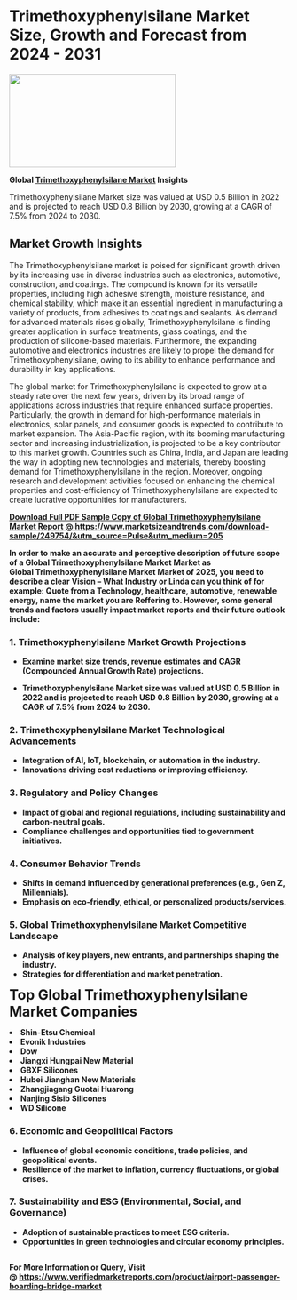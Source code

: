 <H1>Trimethoxyphenylsilane Market Size, Growth and Forecast from 2024 - 2031</H1><img class="aligncenter size-medium wp-image-584254" src="https://thirdeyenews.in/wp-content/uploads/2024/09/Global-Market-Research-300x168.jpeg" alt="" width="300" height="168" /><p><strong>Global&nbsp;<a href="https://www.marketsizeandtrends.com/download-sample/249754/&amp;utm_source=Pulse&amp;utm_medium=205">Trimethoxyphenylsilane Market</a> Insights</strong></p><p>Trimethoxyphenylsilane Market size was valued at USD 0.5 Billion in 2022 and is projected to reach USD 0.8 Billion by 2030, growing at a CAGR of 7.5% from 2024 to 2030.</p><p><h2>Market Growth Insights</h2> <p>The Trimethoxyphenylsilane market is poised for significant growth driven by its increasing use in diverse industries such as electronics, automotive, construction, and coatings. The compound is known for its versatile properties, including high adhesive strength, moisture resistance, and chemical stability, which make it an essential ingredient in manufacturing a variety of products, from adhesives to coatings and sealants. As demand for advanced materials rises globally, Trimethoxyphenylsilane is finding greater application in surface treatments, glass coatings, and the production of silicone-based materials. Furthermore, the expanding automotive and electronics industries are likely to propel the demand for Trimethoxyphenylsilane, owing to its ability to enhance performance and durability in key applications.</p> <p><strong><a href="#"></a></strong></p> <p>The global market for Trimethoxyphenylsilane is expected to grow at a steady rate over the next few years, driven by its broad range of applications across industries that require enhanced surface properties. Particularly, the growth in demand for high-performance materials in electronics, solar panels, and consumer goods is expected to contribute to market expansion. The Asia-Pacific region, with its booming manufacturing sector and increasing industrialization, is projected to be a key contributor to this market growth. Countries such as China, India, and Japan are leading the way in adopting new technologies and materials, thereby boosting demand for Trimethoxyphenylsilane in the region. Moreover, ongoing research and development activities focused on enhancing the chemical properties and cost-efficiency of Trimethoxyphenylsilane are expected to create lucrative opportunities for manufacturers.</p> <p><strong><a href="#"></p><p><span class=""><strong>Download Full PDF Sample Copy of Global Trimethoxyphenylsilane Market Report</strong> @ <a href="https://www.marketsizeandtrends.com/download-sample/249754/&amp;utm_source=Pulse&amp;utm_medium=205" target="_blank">https://www.marketsizeandtrends.com/download-sample/249754/&amp;utm_source=Pulse&amp;utm_medium=205</a></span></p><p>In order to make an accurate and perceptive description of future scope of a Global&nbsp;Trimethoxyphenylsilane Market Market as Global&nbsp;Trimethoxyphenylsilane Market Market of 2025, you need to describe a clear Vision &ndash; What Industry or Linda can you think of for example: Quote from a Technology, healthcare, automotive, renewable energy, name the market you are Reffering to. However, some general trends and factors usually impact market reports and their future outlook include:</p><h3>1.&nbsp;<strong>Trimethoxyphenylsilane Market Growth Projections</strong></h3><ul><li>Examine market size trends, revenue estimates and CAGR (Compounded Annual Growth Rate) projections.</li><li><p>Trimethoxyphenylsilane Market size was valued at USD 0.5 Billion in 2022 and is projected to reach USD 0.8 Billion by 2030, growing at a CAGR of 7.5% from 2024 to 2030.</p></li></ul><h3>2.&nbsp;<strong>Trimethoxyphenylsilane Market Technological Advancements</strong></h3><ul><li>Integration of AI, IoT, blockchain, or automation in the industry.</li><li>Innovations driving cost reductions or improving efficiency.</li></ul><h3>3.&nbsp;<strong>Regulatory and Policy Changes</strong></h3><ul><li>Impact of global and regional regulations, including sustainability and carbon-neutral goals.</li><li>Compliance challenges and opportunities tied to government initiatives.</li></ul><h3>4.&nbsp;<strong>Consumer Behavior Trends</strong></h3><ul><li>Shifts in demand influenced by generational preferences (e.g., Gen Z, Millennials).</li><li>Emphasis on eco-friendly, ethical, or personalized products/services.</li></ul><h3>5.&nbsp;<strong>Global Trimethoxyphenylsilane Market Competitive Landscape</strong></h3><ul><li>Analysis of key players, new entrants, and partnerships shaping the industry.</li><li>Strategies for differentiation and market penetration.</li></ul><p data-pm-slice="1 1 []"><span style="color: inherit; font-family: inherit; font-size: 25px;">Top Global Trimethoxyphenylsilane Market Companies</span></p><div class="" data-test-id=""><p><li>Shin-Etsu Chemical</li><li> Evonik Industries</li><li> Dow</li><li> Jiangxi Hungpai New Material</li><li> GBXF Silicones</li><li> Hubei Jianghan New Materials</li><li> Zhangjiagang Guotai Huarong</li><li> Nanjing Sisib Silicones</li><li> WD Silicone</li></p></div><h3>6.&nbsp;<strong>Economic and Geopolitical Factors</strong></h3><ul><li>Influence of global economic conditions, trade policies, and geopolitical events.</li><li>Resilience of the market to inflation, currency fluctuations, or global crises.</li></ul><h3>7.&nbsp;<strong>Sustainability and ESG (Environmental, Social, and Governance)</strong></h3><ul><li>Adoption of sustainable practices to meet ESG criteria.</li><li>Opportunities in green technologies and circular economy principles.</li></ul><h2><strong style="font-size: 14px;">For More Information or Query, Visit @&nbsp;</strong><a style="background-color: #ffffff; font-size: 14px;" href="https://www.marketsizeandtrends.com/report/trimethoxyphenylsilane-market/" target="_blank">https://www.verifiedmarketreports.com/product/airport-passenger-boarding-bridge-market</a></h2>
